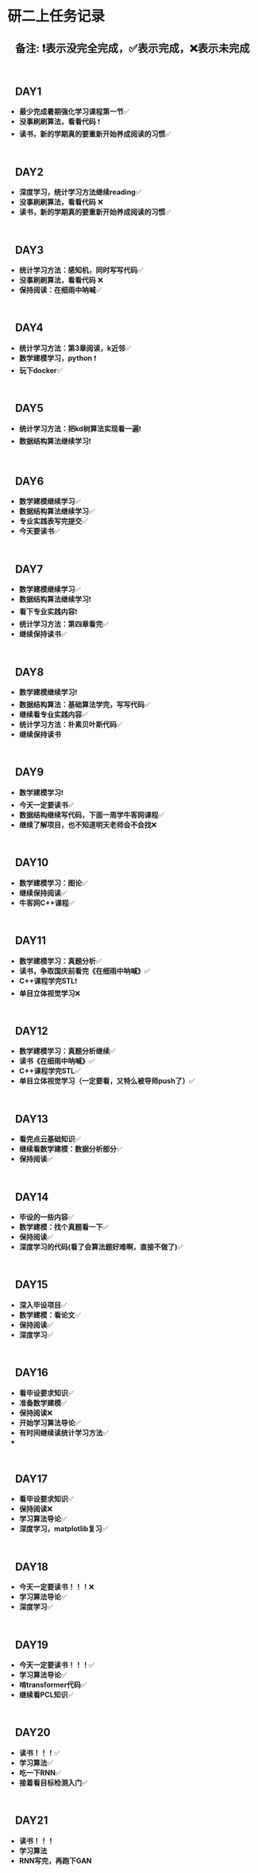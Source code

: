 # **研二上任务记录**
 ## &ensp; **备注: ❗表示没完全完成，✅表示完成，❌表示未完成** 

## <br>&ensp; **DAY1**
- **最少完成暑期强化学习课程第一节**✅
- **没事刷刷算法，看看代码** ❗
- **读书，新的学期真的要重新开始养成阅读的习惯**✅

## <br>&ensp; **DAY2**
- **深度学习，统计学习方法继续reading**✅
- **没事刷刷算法，看看代码** ❌
- **读书，新的学期真的要重新开始养成阅读的习惯**✅

## <br>&ensp; **DAY3**
- **统计学习方法：感知机，同时写写代码**✅
- **没事刷刷算法，看看代码** ❌
- **保持阅读：在细雨中呐喊**✅
  
## <br>&ensp; **DAY4**
- **统计学习方法：第3章阅读，k近邻**✅
- **数学建模学习，python** ❗
- **玩下docker**✅

## <br>&ensp; **DAY5**
- **统计学习方法：把kd树算法实现看一遍**❗
- **数据结构算法继续学习**❗

## <br>&ensp; **DAY6**
- **数学建模继续学习**✅
- **数据结构算法继续学习**✅
- **专业实践表写完提交**✅
- **今天要读书**✅

## <br>&ensp; **DAY7**
- **数学建模继续学习**✅
- **数据结构算法继续学习**❗
- **看下专业实践内容**❗
- **统计学习方法：第四章看完**✅
- **继续保持读书**✅

## <br>&ensp; **DAY8**
- **数学建模继续学习**❗
- **数据结构算法：基础算法学完，写写代码**✅
- **继续看专业实践内容**✅
- **统计学习方法：朴素贝叶斯代码**✅
- **继续保持读书**

## <br>&ensp; **DAY9**
- **数学建模学习**❗
- **今天一定要读书**✅
- **数据结构继续写代码，下面一周学牛客网课程**✅
- **继续了解项目，也不知道明天老师会不会找**❌

## <br>&ensp; **DAY10**
- **数学建模学习：图论**✅
- **继续保持阅读**✅
- **牛客网C++课程**✅

## <br>&ensp; **DAY11**
- **数学建模学习：真题分析**✅
- **读书，争取国庆前看完《在细雨中呐喊》**✅
- **C++课程学完STL**❗
- **单目立体视觉学习**❌

## <br>&ensp; **DAY12**
- **数学建模学习：真题分析继续**✅
- **读书《在细雨中呐喊》**✅
- **C++课程学完STL**✅
- **单目立体视觉学习（一定要看，又特么被导师push了）**✅

## <br>&ensp; **DAY13**
- **看完点云基础知识**✅
- **继续看数学建模：数据分析部分**✅
- **保持阅读**✅

## <br>&ensp; **DAY14**
- **毕设的一些内容**✅
- **数学建模：找个真题看一下**✅
- **保持阅读**✅
- **深度学习的代码(看了会算法题好难啊，直接不做了)**✅

## <br>&ensp; **DAY15**
- **深入毕设项目**✅
- **数学建模：看论文**✅
- **保持阅读**✅
- **深度学习**✅

## <br>&ensp; **DAY16**
- **看毕设要求知识**✅
- **准备数学建模**✅
- **保持阅读**❌
- **开始学习算法导论**✅
- **有时间继续读统计学习方法**✅
- 
## <br>&ensp; **DAY17**
- **看毕设要求知识**✅
- **保持阅读**❌
- **学习算法导论**✅
- **深度学习，matplotlib复习**✅

## <br>&ensp; **DAY18**
- **今天一定要读书！！！**❌
- **学习算法导论**✅
- **深度学习**✅

## <br>&ensp; **DAY19**
- **今天一定要读书！！！**✅
- **学习算法导论**✅
- **啃transformer代码**✅
- **继续看PCL知识**✅

## <br>&ensp; **DAY20**
- **读书！！！**✅
- **学习算法**✅
- **吃一下RNN**✅
- **接着看目标检测入门**✅

## <br>&ensp; **DAY21**
- **读书！！！**
- **学习算法**
- **RNN写完，再跑下GAN**
